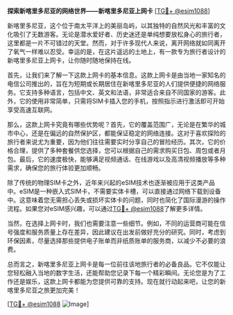 **探索新喀里多尼亚的网络世界——新喀里多尼亚上网卡** [[TG💪+ @esim1088](https://t.me/s/esim1088)]

新喀里多尼亚，这个位于南太平洋上的美丽岛屿，以其独特的自然风光和丰富的文化吸引了无数游客。无论是潜水爱好者、历史迷还是单纯想要放松身心的旅行者，这里都是一片不可错过的天堂。然而，对于许多现代人来说，离开网络就如同离开了氧气一样难以忍受。幸运的是，在这片遥远的土地上，有一款专为旅行者设计的新喀里多尼亚上网卡，让你随时随地保持在线。

首先，让我们来了解一下这款上网卡的基本信息。这款上网卡是由当地一家知名的电信公司推出的，旨在为短期或长期居住在新喀里多尼亚的人们提供便捷的网络服务。它支持多种语言，包括中文、英文和法语，非常适合来自不同国家的游客。此外，它的使用非常简单，只需将SIM卡插入您的手机，按照指示进行激活即可开始享受高速互联网。

那么，这款上网卡究竟有哪些优势呢？首先，它的覆盖范围广，无论是在繁华的城市中心，还是在偏远的自然保护区，都能保证稳定的网络连接。这对于喜欢探险的旅行者来说尤为重要，因为他们往往需要实时分享自己的冒险经历。其次，它的价格合理，提供了多种套餐供您选择，您可以根据自己的需求购买日包、周包或者月包。最后，它的速度极快，能够满足视频通话、在线游戏以及高清视频播放等多种需求，确保您的旅行体验更加顺畅。

除了传统的物理SIM卡之外，近年来兴起的eSIM技术也逐渐被应用于这类产品中。eSIM是一种嵌入式SIM卡，不需要实体卡槽，可以直接通过网络下载到设备中。这意味着您无需担心丢失或损坏实体卡的问题，同时也简化了国际漫游的操作流程。如果您对eSIM感兴趣，可以通过[TG💪+ @esim1088](https://t.me/s/esim1088)了解更多详情。

当然，在选择上网卡时，我们也需要注意一些细节。例如，不同的运营商可能在信号强度和服务质量上存在差异，因此建议在出发前做好充分的研究。同时，考虑到环保因素，尽量选择那些提供电子账单而非纸质账单的服务商，以减少不必要的浪费。

总而言之，新喀里多尼亚上网卡是每一位前往该地旅行者的必备良品。它不仅能让您轻松融入当地的数字生活，还能帮助您记录下每一个精彩瞬间。无论您是为了工作还是娱乐，这款上网卡都能为您提供可靠的支持。现在就行动起来吧，让您的新喀里多尼亚之旅更加完美！

[[TG💪+ @esim1088](https://t.me/s/esim1088) ![Image](https://i.postimg.cc/4NQfJmqS/Snipaste-2025-05-13-00-14-12.png)]